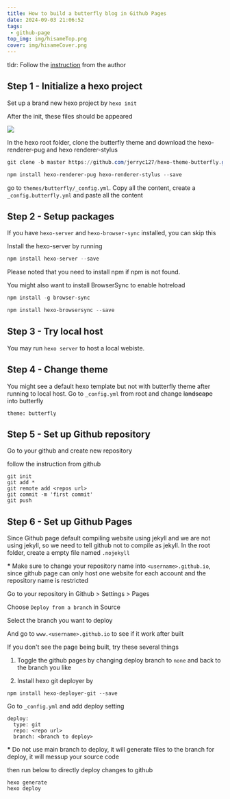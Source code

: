 ```yaml
---
title: How to build a butterfly blog in Github Pages
date: 2024-09-03 21:06:52
tags: 
 - github-page
top_img: img/hisameTop.png
cover: img/hisameCover.png
---
```


tldr: Follow the [instruction](https://butterfly.js.org/posts/21cfbf15/) from the author

## Step 1 - Initialize a hexo project

Set up a brand new hexo project by `hexo init`

After the init, these files should be appeared

![](hexoinit.png)

In the hexo root folder, clone the butterfly theme and download the hexo-renderer-pug and hexo renderer-stylus

```powershell
git clone -b master https://github.com/jerryc127/hexo-theme-butterfly.git themes/butterfly

npm install hexo-renderer-pug hexo-renderer-stylus --save
```

go to `themes/butterfly/_config.yml`. Copy all the content, create a `_config.butterfly.yml` and paste all the content

## Step 2 - Setup packages

If you have `hexo-server` and `hexo-browser-sync` installed, you can skip this

Install the hexo-server by running

```powershell
npm install hexo-server --save
```

Please noted that you need to install npm if npm is not found.

You might also want to install BrowserSync to enable hotreload

```powershell
npm install -g browser-sync

npm install hexo-browsersync --save
```

## Step 3 - Try local host

You may run `hexo server` to host a local webiste.

## Step 4 - Change theme

You might see a default hexo template but not with butterfly theme after running to local host.
Go to `_config.yml` from root and change ~~landscape~~ into butterfly

```
theme: butterfly
```

## Step 5 - Set up Github repository

Go to your github and create new repository

follow the instruction from github

```
git init
git add *
git remote add <repos url>
git commit -m 'first commit'
git push
```

## Step 6 - Set up Github Pages

Since Github page default compiling website using jekyll and we are not using jekyll, so we need to tell github not to compile as jekyll.
In the root folder, create a empty file named `.nojekyll`

**\*** Make sure to change your repository name into `<username>.github.io`, since github page can only host one website for each account and the repository name is restricted

Go to your repository in Github > Settings > Pages

Choose `Deploy from a branch` in Source

Select the branch you want to deploy

And go to `www.<username>.github.io` to see if it work after built

If you don't see the page being built, try these several things

1.  Toggle the github pages by changing deploy branch to `none` and back to the branch you like

2.  Install hexo git deployer by

```
npm install hexo-deployer-git --save
```

Go to `_config.yml` and add deploy setting

```
deploy:
  type: git
  repo: <repo url>
  branch: <branch to deploy>
```

**\*** Do not use main branch to deploy, it will generate files to the branch for deploy, it will messup your source code

then run below to directly deploy changes to github

```
hexo generate
hexo deploy
```
